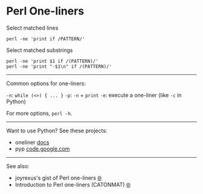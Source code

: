 Perl One-liners
===============

Select matched lines

    perl -ne 'print if /PATTERN/'

Select matched substrings

    perl -ne 'print $1 if /(PATTERN)/'
    perl -ne 'print "-$1\n" if /(PATTERN)/'

-------------------------------------------------

Common options for one-liners:

`-n`: `while (<>) { ... }`
`-p`: `-n` + `print`
`-e`: execute a one-liner (like `-c` in Python)

For more options, `perl -h`.

-------------------------------------------------

Want to use Python? See these projects:

* oneliner [docs](https://python-oneliner.readthedocs.io/en/latest/)
* pyp [code.google.com](https://code.google.com/archive/p/pyp/)


-------------------------------------------------

See also: 

* joyrexus's gist of Perl one-liners [:globe_with_meridians:](https://gist.github.com//7328094)
* Introduction to Perl one-liners (CATONMAT) [:globe_with_meridians:](https://catonmat.net/introduction-to-perl-one-liners)